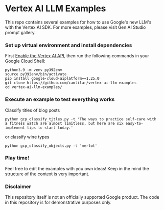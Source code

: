 # Vertex AI LLM Examples
This repo contains several examples for how to use Google's new LLM's with the Vertex AI SDK. For more examples, please visit Gen AI Studio prompt gallery. 

### Set up virtual environment and install dependencies
First [Enable the Vertex AI API](https://console.cloud.google.com/flows/enableapi?apiid=aiplatform.googleapis.com&_ga=2.211996500.178311028.1684004158-257622063.1667412811), then run the following commands in your Google Cloud Shell:
```
python3.9 -m venv py392env
source py392env/bin/activate
pip install google-cloud-aiplatform==1.25.0
git clone https://github.com/canlilar/vertex-ai-llm-examples
cd vertex-ai-llm-examples/
```

### Execute an example to test everything works
Classify titles of blog posts
```
python gcp_classify_titles.py -t 'The ways to practice self-care with a fitness watch are almost limitless, but here are six easy-to-implement tips to start today.'
```
or classify wine types
```
python gcp_classify_objects.py -t 'merlot'
```

### Play time!
Feel free to edit the examples with you own ideas! Keep in the mind the structure of the context is very important. 

### Disclaimer
This repository itself is not an officially supported Google product. The code in this repository is for demonstrative purposes only.

